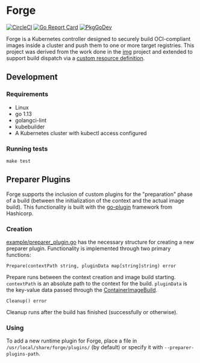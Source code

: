 # Forge

[![CircleCI](https://circleci.com/gh/dominodatalab/forge.svg?style=shield)](https://app.circleci.com/pipelines/github/dominodatalab/forge)
[![Go Report Card](https://goreportcard.com/badge/github.com/dominodatalab/forge)](https://goreportcard.com/report/github.com/dominodatalab/forge)
[![PkgGoDev](https://pkg.go.dev/badge/mod/github.com/dominodatalab/forge)](https://pkg.go.dev/mod/github.com/dominodatalab/forge)

Forge is a Kubernetes controller designed to securely build OCI-compliant images
inside a cluster and push them to one or more target registries. This project
was derived from the work done in the [img][img] project and extended to support
build dispatch via a [custom resource definition][crd].

## Development

### Requirements

- Linux
- go 1.13
- golangci-lint
- kubebuilder
- A Kubernetes cluster with kubectl access configured

### Running tests

```
make test
```

## Preparer Plugins

Forge supports the inclusion of custom plugins for the "preparation" phase of a build (between the initialization of the context and the actual image build).
This functionality is built with the [go-plugin](https://github.com/hashicorp/go-plugin) framework from Hashicorp.

### Creation

[example/preparer_plugin.go](./docs/example/preparer_plugin.go) has the necessary structure for creating a new preparer plugin.
Functionality is implemented through two primary functions:

`Prepare(contextPath string, pluginData map[string]string) error`

Prepare runs between the context creation and image build starting. `contextPath` is an absolute path to the context for the build.
`pluginData` is the key-value data passed through the [ContainerImageBuild](./config/crd/bases/forge.dominodatalab.com_containerimagebuilds.yaml#L77-L82).

`Cleanup() error`

Cleanup runs after the build has finished (successfully or otherwise).

### Using

To add a new runtime plugin for Forge, place a file in `/usr/local/share/forge/plugins/` (by default) or specify it with `--preparer-plugins-path`.

[img]: https://github.com/genuinetools/img
[crd]: https://kubernetes.io/docs/tasks/extend-kubernetes/custom-resources/custom-resource-definitions/
